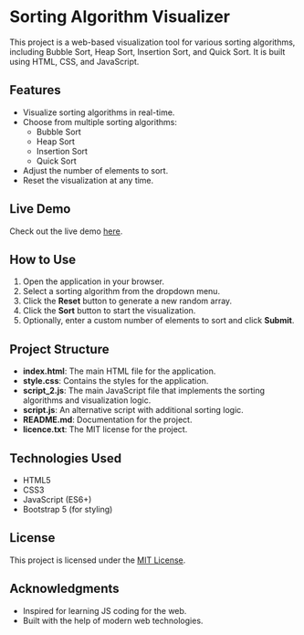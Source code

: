 # Sorting Algorithm Visualizer

This project is a web-based visualization tool for various sorting algorithms, including Bubble Sort, Heap Sort, Insertion Sort, and Quick Sort. It is built using HTML, CSS, and JavaScript.

## Features

- Visualize sorting algorithms in real-time.
- Choose from multiple sorting algorithms:
  - Bubble Sort
  - Heap Sort
  - Insertion Sort
  - Quick Sort
- Adjust the number of elements to sort.
- Reset the visualization at any time.

## Live Demo

Check out the live demo [here](https://matthewftang.github.io/Sorting-visualization/).

## How to Use

1. Open the application in your browser.
2. Select a sorting algorithm from the dropdown menu.
3. Click the **Reset** button to generate a new random array.
4. Click the **Sort** button to start the visualization.
5. Optionally, enter a custom number of elements to sort and click **Submit**.

## Project Structure

- **index.html**: The main HTML file for the application.
- **style.css**: Contains the styles for the application.
- **script_2.js**: The main JavaScript file that implements the sorting algorithms and visualization logic.
- **script.js**: An alternative script with additional sorting logic.
- **README.md**: Documentation for the project.
- **licence.txt**: The MIT license for the project.

## Technologies Used

- HTML5
- CSS3
- JavaScript (ES6+)
- Bootstrap 5 (for styling)

## License

This project is licensed under the [MIT License](licence.txt).

## Acknowledgments

- Inspired for learning JS coding for the web.
- Built with the help of modern web technologies.